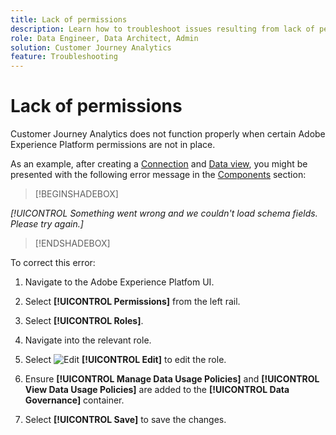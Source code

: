 ```yaml
---
title: Lack of permissions
description: Learn how to troubleshoot issues resulting from lack of permissions
role: Data Engineer, Data Architect, Admin
solution: Customer Journey Analytics
feature: Troubleshooting
---
```


# Lack of permissions

Customer Journey Analytics does not function properly when certain Adobe Experience Platform permissions are not in place.

As an example, after creating a [Connection](../connections/overview.md) and [Data view](../data-views/data-views.md), you might be presented with the following error message in the [Components](/help/data-views/create-dataview.md#components) section: 


>[!BEGINSHADEBOX]

*[!UICONTROL Something went wrong and we couldn't load schema fields. Please try again.]*

>[!ENDSHADEBOX]


To correct this error:

1. Navigate to the Adobe Experience Platfom UI.

1. Select **[!UICONTROL Permissions]** from the left rail.

1. Select **[!UICONTROL Roles]**.

1. Navigate into the relevant role.

1. Select ![Edit](https://spectrum.adobe.com/static/icons/workflow_18/Smock_Edit_18_N.svg) **[!UICONTROL Edit]** to edit the role.

1. Ensure **[!UICONTROL Manage Data Usage Policies]** and **[!UICONTROL View Data Usage Policies]** are added to the **[!UICONTROL Data Governance]** container.

1. Select **[!UICONTROL Save]** to save the changes.



